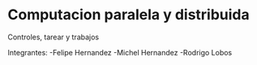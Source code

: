 # Computacion paralela y distribuida 

Controles, tarear y trabajos

Integrantes: 
  -Felipe Hernandez 
  -Michel Hernandez
  -Rodrigo Lobos
 
 
